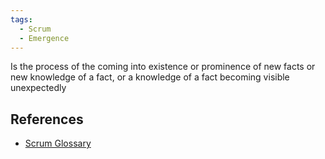 ```yaml
---
tags:
  - Scrum
  - Emergence
---
```

Is the process of the coming into existence or prominence of new facts or new knowledge of a fact, or a knowledge of a fact becoming visible unexpectedly
## References
- [Scrum Glossary](https://www.scrum.org/resources/scrum-glossary)